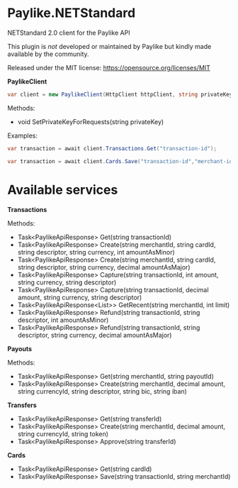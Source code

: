 # Paylike.NETStandard

NETStandard 2.0 client for the Paylike API

This plugin is *not* developed or maintained by Paylike but kindly made
available by the community.

Released under the MIT license: https://opensource.org/licenses/MIT

**PaylikeClient**
```c#
var client = new PaylikeClient(HttpClient httpClient, string privateKey = null, ILogger<PaylikeClient> logger = null)
```

Methods:
* void SetPrivateKeyForRequests(string privateKey)

Examples:
```c#
var transaction = await client.Transactions.Get("transaction-id"); 
```
```c#
var transaction = await client.Cards.Save("transaction-id","merchant-id"); 
```


# Available services

**Transactions**

Methods:
* Task<PaylikeApiResponse<Transaction>> Get(string transactionId)
* Task<PaylikeApiResponse<Transaction>> Create(string merchantId, string cardId, string descriptor, string currency, int amountAsMinor)
* Task<PaylikeApiResponse<Transaction>> Create(string merchantId, string cardId, string descriptor, string currency, decimal amountAsMajor)
* Task<PaylikeApiResponse<Transaction>> Capture(string transactionId, int amount, string currency, string descriptor)
* Task<PaylikeApiResponse<Transaction>> Capture(string transactionId, decimal amount, string currency, string descriptor)
* Task<PaylikeApiResponse<List<Transaction>>> GetRecent(string merchantId, int limit)
* Task<PaylikeApiResponse<Transaction>> Refund(string transactionId, string descriptor, int amountAsMinor)
* Task<PaylikeApiResponse<Transaction>> Refund(string transactionId, string descriptor, string currency, decimal amountAsMajor)

**Payouts**

Methods:
* Task<PaylikeApiResponse<Payout>> Get(string merchantId, string payoutId)
* Task<PaylikeApiResponse<Payout>> Create(string merchantId, decimal amount, string currencyId, string descriptor, string bic, string iban)

**Transfers**

* Task<PaylikeApiResponse<Transfer>> Get(string transferId)
* Task<PaylikeApiResponse<Transfer>> Create(string merchantId, decimal amount, string currencyId, string token)
* Task<PaylikeApiResponse<Transfer>> Approve(string transferId)

**Cards**

* Task<PaylikeApiResponse<Card>> Get(string cardId)
* Task<PaylikeApiResponse<Card>> Save(string transactionId, string merchantId)
